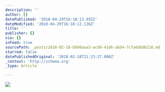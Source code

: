 ```yaml
---
description: ''
author: []
datePublished: '2018-04-29T16:18:13.955Z'
dateModified: '2018-04-29T16:18:12.136Z'
title: ''
publisher: {}
via: {}
inFeed: true
sourcePath: _posts/2018-02-18-bb98aaa3-acd0-41d6-ab54-7cfa6db9b216.md
starred: false
datePublishedOriginal: '2018-02-18T21:23:27.006Z'
_context: 'http://schema.org'
_type: Article

---
```

![](https://the-grid-user-content.s3-us-west-2.amazonaws.com/8f4b6e7a-23ab-476b-8017-fb73758b2b81.jpg)